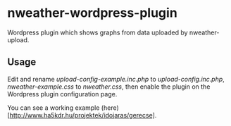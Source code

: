 nweather-wordpress-plugin
=========================

Wordpress plugin which shows graphs from data uploaded by nweather-upload.

Usage
-----
Edit and rename *upload-config-example.inc.php* to *upload-config.inc.php*,
*nweather-example.css* to *nweather.css*, then enable the plugin on the
Wordpress plugin configuration page.

You can see a working example (here)[http://www.ha5kdr.hu/projektek/idojaras/gerecse].
